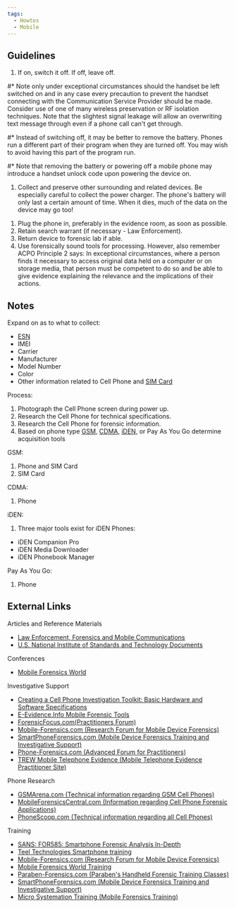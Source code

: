 ```yaml
---
tags:
  - Howtos
  - Mobile
---
```

## Guidelines

1.  If on, switch it off. If off, leave off.

\#\* Note only under exceptional circumstances should the handset be left
switched on and in any case every precaution to prevent the handset connecting
with the Communication Service Provider should be made. Consider use of one of
many wireless preservation or RF isolation techniques. Note that the slightest
signal leakage will allow an overwriting text message through even if a phone
call can't get through.

\#\* Instead of switching off, it may be better to remove the battery.
Phones run a different part of their program when they are turned off.
You may wish to avoid having this part of the program run.

\#\* Note that removing the battery or powering off a mobile phone may
introduce a handset unlock code upon powering the device on.

1.  Collect and preserve other surrounding and related devices. Be
    especially careful to collect the power charger. The phone's battery
    will only last a certain amount of time. When it dies, much of the
    data on the device may go too!

<!-- -->

1.  Plug the phone in, preferably in the evidence room, as soon as
    possible.
2.  Retain search warrant (if necessary - Law Enforcement).
3.  Return device to forensic lab if able.
4.  Use forensically sound tools for processing. However, also remember ACPO
    Principle 2 says: In exceptional circumstances, where a person finds it
    necessary to access original data held on a computer or on storage media,
    that person must be competent to do so and be able to give evidence
    explaining the relevance and the implications of their actions.

## Notes

Expand on as to what to collect:

* [ESN](esn.md)
* IMEI
* Carrier
* Manufacturer
* Model Number
* Color
* Other information related to Cell Phone and [SIM Card](sim_cards.md)

Process:

1.  Photograph the Cell Phone screen during power up.
2.  Research the Cell Phone for technical specifications.
3.  Research the Cell Phone for forensic information.
4.  Based on phone type [GSM](gsm.md), [CDMA](cdma.md), [iDEN](iden.md), or Pay
    As You Go determine acquisition tools

GSM:

1.  Phone and SIM Card
2.  SIM Card

CDMA:

1.  Phone

iDEN:

1.  Three major tools exist for iDEN Phones:

* iDEN Companion Pro
* iDEN Media Downloader
* iDEN Phonebook Manager

Pay As You Go:

1.  Phone

## External Links

Articles and Reference Materials

* [Law Enforcement, Forensics and Mobile Communications](http://www.cl.cam.ac.uk/~fms27/persec-2006/goodies/2006-Naccache-forensic.pdf)
* [U.S. National Institute of Standards and Technology Documents](http://csrc.nist.gov/mobilesecurity/publications.html#MF)

Conferences

* [Mobile Forensics World](http://www.MobileForensicsWorld.com/)

Investigative Support

* [Creating a Cell Phone Investigation Toolkit: Basic Hardware and Software Specifications](http://www.search.org/files/pdf/CellphoneInvestToolkit-0806.pdf)
* [E-Evidence.Info Mobile Forensic Tools](http://www.e-evidence.info/cellular.html)
* [ForensicFocus.com(Practitioners Forum)](https://forensicfocus.com)
* [Mobile-Forensics.com (Research Forum for Mobile Device Forensics)](http://www.Mobile-Forensics.com)
* [SmartPhoneForensics.com (Mobile Device Forensics Training and Investigative Support)](https://www.buydomains.com/lander/smartphoneforensics.com?domain=smartphoneforensics.comhttp://www.SmartPhoneForensics.comutm_source=smartphoneforensics.comhttp://www.SmartPhoneForensics.comutm_medium=clickhttp://www.SmartPhoneForensics.comutm_campaign=tdfs-AprTesthttp://www.SmartPhoneForensics.comtraffic_id=AprTesthttp://www.SmartPhoneForensics.comtraffic_type=tdfshttp://www.SmartPhoneForensics.comredirect=ono-redirect)
* [Phone-Forensics.com (Advanced Forum for Practitioners)](http://www.Phone-Forensics.com)
* [TREW Mobile Telephone Evidence (Mobile Telephone Evidence Practitioner Site)](http://trewmte.blogspot.com)

Phone Research

* [GSMArena.com (Technical information regarding GSM Cell Phones)](https://www.gsmarena.com/)
* [MobileForensicsCentral.com (Information regarding Cell Phone Forensic Applications)](http://www.MobileForensicsCentral.com)
* [PhoneScoop.com (Technical information regarding all Cell Phones)](https://www.phonescoop.com/)

Training

* [SANS: FOR585: Smartphone Forensic Analysis In-Depth](https://www.sans.org/cyber-security-courses/advanced-smartphone-mobile-device-forensics/)
* [Teel Technologies Smartphone training](http://www.teeltech.com/mobile-device-forensics-training/)
* [Mobile-Forensics.com (Research Forum for Mobile Device Forensics)](http://www.Mobile-Forensics.com)
* [Mobile Forensics World Training](http://www.MobileForensicsWorld.com/Training.aspx)
* [Paraben-Forensics.com (Paraben's Handheld Forensic Training Classes)](https://paraben.com/dfir-training-3/)
* [SmartPhoneForensics.com (Mobile Device Forensics Training and Investigative Support)](https://www.buydomains.com/lander/smartphoneforensics.com?domain=smartphoneforensics.comhttp://www.SmartPhoneForensics.comutm_source=smartphoneforensics.comhttp://www.SmartPhoneForensics.comutm_medium=clickhttp://www.SmartPhoneForensics.comutm_campaign=tdfs-AprTesthttp://www.SmartPhoneForensics.comtraffic_id=AprTesthttp://www.SmartPhoneForensics.comtraffic_type=tdfshttp://www.SmartPhoneForensics.comredirect=ono-redirect)
* [Micro Systemation Training (Mobile Forensics Training)](https://www.msab.com/)
